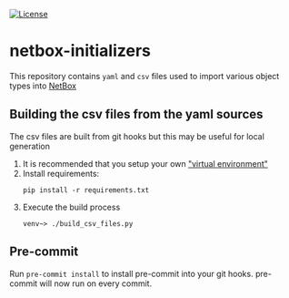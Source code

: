 [![License](https://img.shields.io/badge/License-Apache_2.0-blue.svg)](https://opensource.org/licenses/Apache-2.0)

# netbox-initializers

This repository contains `yaml` and `csv` files used to import various object types into [NetBox](https://github.com/netbox-community/netbox)

## Building the csv files from the yaml sources

The csv files are built from git hooks but this may be useful for local generation

1. It is recommended that you setup your own ["virtual environment"](https://docs.python.org/3/library/venv.html)
2. Install requirements:
    ```
    pip install -r requirements.txt
    ```
2. Execute the build process
    ```
    venv~> ./build_csv_files.py
    ```

## Pre-commit

Run `pre-commit install` to install pre-commit into your git hooks. pre-commit will now run on every commit.
